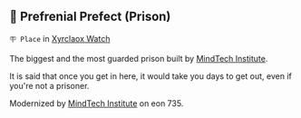 ## 🚷 Prefrenial Prefect (Prison)

`🪧 Place` in [Xyrclaox Watch](<https://zeithalt.github.io/r/xyrclaox_watch.html>)

The biggest and the most guarded prison built by [MindTech Institute](<https://zeithalt.github.io/r/mindtech_institute.html>). 

It is said that once you get in here, it would take you days to get out, even if you're not a prisoner.

Modernized by [MindTech Institute](<https://zeithalt.github.io/r/mindtech_institute.html>) on eon 735.


